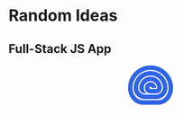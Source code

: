 # Random Ideas

## Full-Stack JS App

<p align="center">
  <img src="./placeholder_logo.svg" alt="Random Ideas">
</p>
